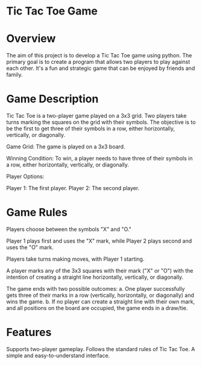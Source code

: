 # Tic Tac Toe Game 

# Overview
The aim of this project is to develop a Tic Tac Toe game using python. The primary goal is to create a program that allows two players to play against each other. It's a fun and strategic game that can be enjoyed by friends and family.

# Game Description
Tic Tac Toe is a two-player game played on a 3x3 grid. Two players take turns marking the squares on the grid with their symbols. The objective is to be the first to get three of their symbols in a row, either horizontally, vertically, or diagonally.

Game Grid: The game is played on a 3x3 board.

Winning Condition: To win, a player needs to have three of their symbols in a row, either horizontally, vertically, or diagonally.

Player Options:

Player 1: The first player.
Player 2: The second player.

# Game Rules
Players choose between the symbols "X" and "O."

Player 1 plays first and uses the "X" mark, while Player 2 plays second and uses the "O" mark.

Players take turns making moves, with Player 1 starting.

A player marks any of the 3x3 squares with their mark ("X" or "O") with the intention of creating a straight line horizontally, vertically, or diagonally.

The game ends with two possible outcomes:
a. One player successfully gets three of their marks in a row (vertically, horizontally, or diagonally) and wins the game.
b. If no player can create a straight line with their own mark, and all positions on the board are occupied, the game ends in a draw/tie.

# Features
Supports two-player gameplay.
Follows the standard rules of Tic Tac Toe.
A simple and easy-to-understand interface.
